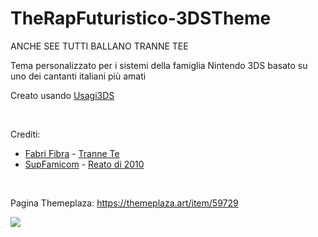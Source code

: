 # TheRapFuturistico-3DSTheme

ANCHE SEE TUTTI BALLANO TRANNE TEE

Tema personalizzato per i sistemi della famiglia Nintendo 3DS basato su uno dei cantanti italiani più amati

Creato usando [Usagi3DS](https://github.com/usagirei/3DS-Theme-Editor)

<br>

Crediti: 
- [Fabri Fibra](https://www.youtube.com/@FabriFibra) - [Tranne Te](https://youtu.be/qrM0z3v3LUY?si=SAfIERrrgZwpotF-)
- [SupFamicom](https://www.youtube.com/@supfamicom) - [Reato di 2010](https://youtu.be/rWX18Ydp_h8?si=ra_7yh3g87rCXtO1)

<br>

Pagina Themeplaza: https://themeplaza.art/item/59729

<img src="https://themeplaza.art/download/59729/preview">
